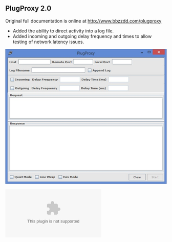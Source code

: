 PlugProxy 2.0
-------------

Original full documentation is online at http://www.bbzzdd.com/plugproxy

- Added the ability to direct activity into a log file.
- Added incoming and outgoing delay frequency and times to allow testing of network latency issues.

![Alt text](https://github.com/wrpkm/PlugProxy/blob/master/screenshot.jpg "PlugProxy")

![PlugProxy.zip](https://github.com/wrpkm/PlugProxy/blob/master/PlugProxy.zip "PlugProxy Download")
